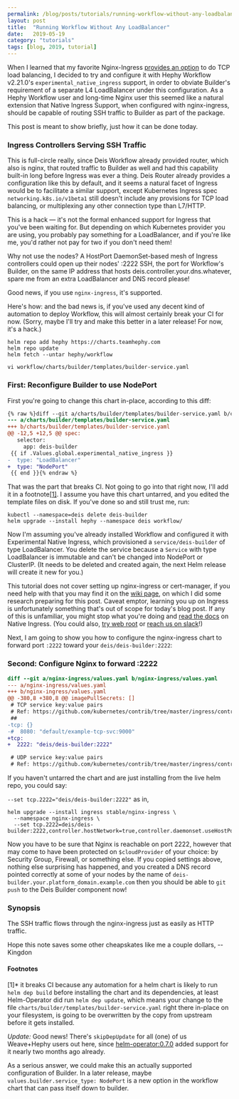 ```yaml
---
permalink: /blog/posts/tutorials/running-workflow-without-any-loadbalancer.html
layout: post
title:  "Running Workflow Without Any LoadBalancer"
date:   2019-05-19
category: "tutorials"
tags: [blog, 2019, tutorial]
---
```


When I learned that my favorite Nginx-Ingress [provides an option][] to do TCP load balancing, I decided to try and configure it with Hephy Workflow v2.21.0's `experimental_native_ingress` support, in order to obviate Builder's requirement of a separate L4 LoadBalancer under this configuration. As a Hephy Workflow user and long-time Nginx user this seemed like a natural extension that Native Ingress Support, when configured with nginx-ingress, should be capable of routing SSH traffic to Builder as part of the package.

This post is meant to show briefly, just how it can be done today.

### Ingress Controllers Serving SSH Traffic

This is full-circle really, since Deis Workflow already provided router, which
also is nginx, that routed traffic to Builder as well and had this capability
built-in long before Ingress was ever a thing. Deis Router already provides a
configuration like this by default, and it seems a natural facet of Ingress
would be to facilitate a similar support, except Kubernetes Ingress spec
`networking.k8s.io/v1beta1` still doesn't include any provisions for TCP load
balancing, or multiplexing any other connection type than L7/HTTP.

This is a hack — it's not the formal enhanced support for Ingress that you've
been waiting for. But depending on which Kubernetes provider you are using, you
probably pay something for a LoadBalancer, and if you're like me, you'd rather
not pay for two if you don't need them!

Why not use the nodes?  A HostPort DaemonSet-based mesh of Ingress controllers
could open up their nodes' :2222 SSH, the port for Workflow's Builder, on the
same IP address that hosts deis.controller.your.dns.whatever, spare me from an
extra LoadBalancer and DNS record please!

Good news, if you use `nginx-ingress`, it's supported.

Here's how: and the bad news is, if you've used any decent kind of automation
to deploy Workflow, this will almost certainly break your CI for now. (Sorry,
maybe I'll try and make this better in a later release! For now, it's a hack.)

```shell
helm repo add hephy https://charts.teamhephy.com
helm repo update
helm fetch --untar hephy/workflow

vi workflow/charts/builder/templates/builder-service.yaml
```

### First: Reconfigure Builder to use NodePort

First you're going to change this chart in-place, according to this diff:
```diff
{% raw %}diff --git a/charts/builder/templates/builder-service.yaml b/charts/builder/templates/builder-service.yaml
--- a/charts/builder/templates/builder-service.yaml
+++ b/charts/builder/templates/builder-service.yaml
@@ -12,5 +12,5 @@ spec:
   selector:
     app: deis-builder
 {{ if .Values.global.experimental_native_ingress }}
-  type: "LoadBalancer"
+  type: "NodePort"
 {{ end }}{% endraw %}
```

That was the part that breaks CI. Not going to go into that right now, I'll add
it in a footnote[[1]](#footnotes). I assume you have this chart untarred, and you
edited the template files on disk. If you've done so and still trust me, run:

```
kubectl --namespace=deis delete deis-builder
helm upgrade --install hephy --namespace deis workflow/
```

Now I'm assuming you've already installed Workflow and configured it with
Experimental Native Ingress, which provisioned a `service/deis-builder` of type
LoadBalancer. You delete the service because a `Service` with type LoadBalancer
is immutable and can't be changed into NodePort or ClusterIP. (It needs to be
deleted and created again, the next Helm release will create it new for you.)

This tutorial does not cover setting up nginx-ingress or cert-manager, if you
need help with that you may find it on the [wiki page][], on which I did some
research preparing for this post. Caveat emptor, learning you up on Ingress is
unfortunately something that's out of scope for today's blog post. If any of
this is unfamiliar, you might stop what you're doing and [read the docs][] on
Native Ingress. (You could also, [try web root][] or [reach us on slack][]!)

Next, I am going to show you how to configure the nginx-ingress chart to
forward port `:2222` toward your `deis/deis-builder:2222`:

### Second: Configure Nginx to forward :2222

```diff
diff --git a/nginx-ingress/values.yaml b/nginx-ingress/values.yaml
--- a/nginx-ingress/values.yaml
+++ b/nginx-ingress/values.yaml
@@ -380,8 +380,8 @@ imagePullSecrets: []
 # TCP service key:value pairs
 # Ref: https://github.com/kubernetes/contrib/tree/master/ingress/controllers/nginx/examples/tcp
 ##
-tcp: {}
-#  8080: "default/example-tcp-svc:9000"
+tcp:
+  2222: "deis/deis-builder:2222"

 # UDP service key:value pairs
 # Ref: https://github.com/kubernetes/contrib/tree/master/ingress/controllers/nginx/examples/udp
```

If you haven't untarred the chart and are just installing from the live helm
repo, you could say:

`--set tcp.2222="deis/deis-builder:2222"` as in,

```shell
helm upgrade --install ingress stable/nginx-ingress \
  --namespace nginx-ingress \
  --set tcp.2222=deis/deis-builder:2222,controller.hostNetwork=true,controller.daemonset.useHostPort=true,controller.kind=DaemonSet,controller.service.type=NodePort
```

Now you have to be sure that Nginx is reachable on port 2222, however that may
come to have been protected on `$cloudProvider` of your choice: by Security
Group, Firewall, or something else. If you copied settings above, nothing else
surprising has happened, and you created a DNS record pointed correctly at some
of your nodes by the name of `deis-builder.your.platform_domain.example.com`
then you should be able to `git push` to the Deis Builder component now!

### Synopsis

The SSH traffic flows through the nginx-ingress just as easily as HTTP traffic.

Hope this note saves some other cheapskates like me a couple dollars, --Kingdon

#### Footnotes

[1]* it breaks CI because any automation for a helm chart is likely to run
`helm dep build` before installing the chart and its dependencies, at least
Helm-Operator did run `helm dep update`, which means your change to the file
`charts/builder/templates/builder-service.yaml` right there in-place on your
filesystem, is going to be overwritten by the copy from upstream before it gets
installed.

*Update:* Good news! There's `skipDepUpdate` for all (one) of us Weave+Hephy
users out here, since [helm-operator:0.7.0][] added support for it nearly two
months ago already.

As a serious answer, we could make this an actually supported configuration of
Builder. In a later release, maybe `values.builder.service_type: NodePort` is a
new option in the workflow chart that can pass itself down to builder.

[wiki page]: https://wiki.hephy.pro/books/deishephy-workflow-pad/page/deploying-workflow-with-the-helm-operator
[provides an option]: https://github.com/kubernetes/contrib/tree/master/ingress/controllers/nginx/examples/tcp
[read the docs]: https://teamhephy.info/docs/installing-workflow/experimental-native-ingress/
[try web root]: https://web.teamhephy.com
[reach us on slack]: https://slack.teamhephy.com
[helm-operator:0.7.0]: https://github.com/weaveworks/flux/releases/tag/helm-0.7.0
